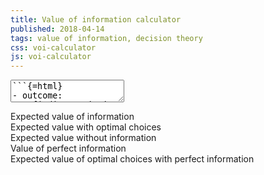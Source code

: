 ```yaml
---
title: Value of information calculator
published: 2018-04-14
tags: value of information, decision theory
css: voi-calculator
js: voi-calculator
---
```


<form id="voi">
<textarea class="voi-tree" id="voi-text">
```{=html}
- outcome:
    finding: coin is double heads
    choices:
    - choice: bet heads
      results:
      - outcome: {label: heads, value: 1}
        prob: 1
      - outcome: {label: tails, value: 0}
        prob: 0
    - choice: bet tails
      results:
      - outcome: {label: heads, value: 0}
        prob: 1
      - outcome: {label: tails, value: 1}
        prob: 0
  prob: 0.5
- outcome:
    finding: coin is double tails
    choices:
    - choice: bet heads
      results:
      - outcome: {label: heads, value: 1}
        prob: 0
      - outcome: {label: tails, value: 0}
        prob: 1
    - choice: bet tails
      results:
      - outcome: {label: heads, value: 0}
        prob: 0
      - outcome: {label: tails, value: 1}
        prob: 1
  prob: 0.5
```
</textarea>
</form>
<output form="voi" for="voi-text">
<div id="voi-error"></div>
<span class="label">Expected value of information</span><span id="voi-result"></span><br/>
<span class="label">Expected value with optimal choices</span><span id="expected-value"></span><br/>
<span class="label">Expected value without information</span><span id="forgotten-expected-value"></span><br/>
<span class="label">Value of perfect information</span><span id="voi-perfect"></span><br/>
<span class="label">Expected value of optimal choices with perfect information</span><span id="perfected-expected-value"></span><br/>
<div class="voi-tree" id="forgotten"><pre></pre></div>
<div class="voi-tree" id="perfected"><pre></pre></div>
</textarea>
</output>
